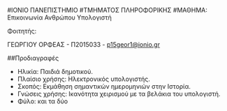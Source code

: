#ΙΟΝΙΟ ΠΑΝΕΠΙΣΤΗΜΙΟ
#ΤΜΗΜΑΤΟΣ ΠΛΗΡΟΦΟΡΙΚΗΣ
#ΜΑΘΗΜΑ: Επικοινωνία Ανθρώπου Υπολογιστή

Φοιτητής:

ΓΕΩΡΓΙΟΥ ΟΡΦΕΑΣ - Π2015033 - p15geor1@ionio.gr

##Προδιαγραφές

* Ηλικία: Παιδιά δημοτικού.
* Πλαίσιο χρήσης: Ηλεκτρονικός υπολογιστής.
* Σκοπός: Εκμάθηση σημαντικών ημερομηνιών στην Ιστορία.
* Γνώσεις χρήσης: Ικανότητα χειρισμού με τα βελάκια του υπολογιστή.
* Φύλο: και τα δύο
